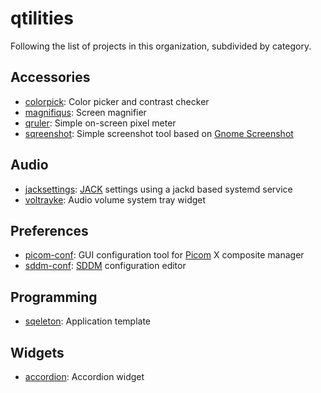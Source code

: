 # qtilities

Following the list of projects in this organization, subdivided by category.

## Accessories

- [colorpick]:  Color picker and contrast checker
- [magnifiqus]: Screen magnifier
- [qruler]:     Simple on-screen pixel meter
- [sqreenshot]: Simple screenshot tool based on [Gnome Screenshot]

## Audio

- [jacksettings]: [JACK] settings using a jackd based systemd service
- [voltrayke]:    Audio volume system tray widget

## Preferences

- [picom-conf]: GUI configuration tool for [Picom] X composite manager
- [sddm-conf]:  [SDDM] configuration editor 

## Programming

- [sqeleton]: Application template


## Widgets

- [accordion]: Accordion widget


[accordion]:    https://github.com/qtilities/accordion/
[colorpick]:    https://github.com/qtilities/colorpick/
[jacksettings]: https://github.com/qtilities/jacksettings/
[magnifiqus]:   https://github.com/qtilities/magnifiqus/
[picom-conf]:   https://github.com/qtilities/picom-conf/
[qruler]:       https://github.com/qtilities/qruler/
[sddm-conf]:    https://github.com/qtilities/sddm-conf/
[sqeleton]:     https://github.com/qtilities/sqeleton/
[sqreenshot]:   https://github.com/qtilities/sqreenshot/
[voltrayke]:    https://github.com/qtilities/voltrayke/

[JACK]:             https://jackaudio.org/
[Gnome Screenshot]: https://gitlab.gnome.org/GNOME/gnome-screenshot/
[Picom]:            https://github.com/yshui/picom/
[SDDM]:             https://github.com/sddm/sddm/
